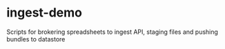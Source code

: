 # ingest-demo
Scripts for brokering spreadsheets to ingest API, staging files and pushing bundles to datastore 
